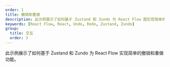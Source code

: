 ```yaml
---
order: 1
title: 撤销和重做
description: 此示例展示了如何基于 Zustand 和 Zundo 为 React Flow 图实现简单的撤销和重做功能。
keywords: [React Flow, React, Undo, Redo, Zustand, Zundo]
group:
  title: 交互
  order: 3
---
```


此示例展示了如何基于 Zustand 和 Zundo 为 React Flow 实现简单的撤销和重做功能。

<code src="./demos/undo-redo/index.tsx"></code>
